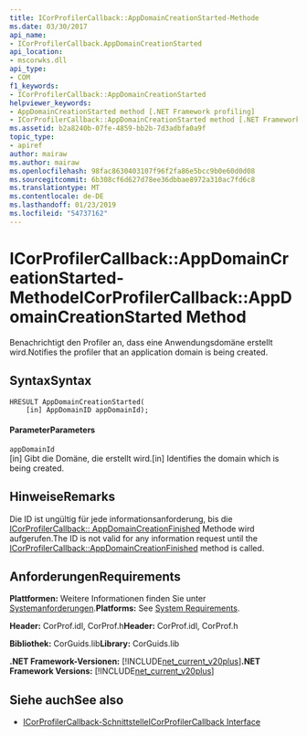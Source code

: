 ```yaml
---
title: ICorProfilerCallback::AppDomainCreationStarted-Methode
ms.date: 03/30/2017
api_name:
- ICorProfilerCallback.AppDomainCreationStarted
api_location:
- mscorwks.dll
api_type:
- COM
f1_keywords:
- ICorProfilerCallback::AppDomainCreationStarted
helpviewer_keywords:
- AppDomainCreationStarted method [.NET Framework profiling]
- ICorProfilerCallback::AppDomainCreationStarted method [.NET Framework profiling]
ms.assetid: b2a8240b-07fe-4859-bb2b-7d3adbfa0a9f
topic_type:
- apiref
author: mairaw
ms.author: mairaw
ms.openlocfilehash: 98fac8630403107f96f2fa86e5bcc9b0e60d0d08
ms.sourcegitcommit: 6b308cf6d627d78ee36dbbae8972a310ac7fd6c8
ms.translationtype: MT
ms.contentlocale: de-DE
ms.lasthandoff: 01/23/2019
ms.locfileid: "54737162"
---
```

# <a name="icorprofilercallbackappdomaincreationstarted-method"></a><span data-ttu-id="2525f-102">ICorProfilerCallback::AppDomainCreationStarted-Methode</span><span class="sxs-lookup"><span data-stu-id="2525f-102">ICorProfilerCallback::AppDomainCreationStarted Method</span></span>
<span data-ttu-id="2525f-103">Benachrichtigt den Profiler an, dass eine Anwendungsdomäne erstellt wird.</span><span class="sxs-lookup"><span data-stu-id="2525f-103">Notifies the profiler that an application domain is being created.</span></span>  
  
## <a name="syntax"></a><span data-ttu-id="2525f-104">Syntax</span><span class="sxs-lookup"><span data-stu-id="2525f-104">Syntax</span></span>  
  
```  
HRESULT AppDomainCreationStarted(  
    [in] AppDomainID appDomainId);  
```  
  
#### <a name="parameters"></a><span data-ttu-id="2525f-105">Parameter</span><span class="sxs-lookup"><span data-stu-id="2525f-105">Parameters</span></span>  
 `appDomainId`  
 <span data-ttu-id="2525f-106">[in] Gibt die Domäne, die erstellt wird.</span><span class="sxs-lookup"><span data-stu-id="2525f-106">[in] Identifies the domain which is being created.</span></span>  
  
## <a name="remarks"></a><span data-ttu-id="2525f-107">Hinweise</span><span class="sxs-lookup"><span data-stu-id="2525f-107">Remarks</span></span>  
 <span data-ttu-id="2525f-108">Die ID ist ungültig für jede informationsanforderung, bis die [ICorProfilerCallback:: AppDomainCreationFinished](../../../../docs/framework/unmanaged-api/profiling/icorprofilercallback-appdomaincreationfinished-method.md) Methode wird aufgerufen.</span><span class="sxs-lookup"><span data-stu-id="2525f-108">The ID is not valid for any information request until the [ICorProfilerCallback::AppDomainCreationFinished](../../../../docs/framework/unmanaged-api/profiling/icorprofilercallback-appdomaincreationfinished-method.md) method is called.</span></span>  
  
## <a name="requirements"></a><span data-ttu-id="2525f-109">Anforderungen</span><span class="sxs-lookup"><span data-stu-id="2525f-109">Requirements</span></span>  
 <span data-ttu-id="2525f-110">**Plattformen:** Weitere Informationen finden Sie unter [Systemanforderungen](../../../../docs/framework/get-started/system-requirements.md).</span><span class="sxs-lookup"><span data-stu-id="2525f-110">**Platforms:** See [System Requirements](../../../../docs/framework/get-started/system-requirements.md).</span></span>  
  
 <span data-ttu-id="2525f-111">**Header:** CorProf.idl, CorProf.h</span><span class="sxs-lookup"><span data-stu-id="2525f-111">**Header:** CorProf.idl, CorProf.h</span></span>  
  
 <span data-ttu-id="2525f-112">**Bibliothek:** CorGuids.lib</span><span class="sxs-lookup"><span data-stu-id="2525f-112">**Library:** CorGuids.lib</span></span>  
  
 <span data-ttu-id="2525f-113">**.NET Framework-Versionen:** [!INCLUDE[net_current_v20plus](../../../../includes/net-current-v20plus-md.md)]</span><span class="sxs-lookup"><span data-stu-id="2525f-113">**.NET Framework Versions:** [!INCLUDE[net_current_v20plus](../../../../includes/net-current-v20plus-md.md)]</span></span>  
  
## <a name="see-also"></a><span data-ttu-id="2525f-114">Siehe auch</span><span class="sxs-lookup"><span data-stu-id="2525f-114">See also</span></span>
- [<span data-ttu-id="2525f-115">ICorProfilerCallback-Schnittstelle</span><span class="sxs-lookup"><span data-stu-id="2525f-115">ICorProfilerCallback Interface</span></span>](../../../../docs/framework/unmanaged-api/profiling/icorprofilercallback-interface.md)

